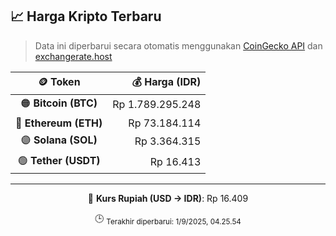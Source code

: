 

<!-- HARGA_KRIPTO -->
## 📈 Harga Kripto Terbaru

> Data ini diperbarui secara otomatis menggunakan [CoinGecko API](https://www.coingecko.com/) dan [exchangerate.host](https://exchangerate.host/)

<div align="center">

| 🪙 Token | 💰 Harga (IDR) |
|:------:|---------------:|
| 🟠 **Bitcoin (BTC)**   | Rp 1.789.295.248 |
| 🔵 **Ethereum (ETH)**  | Rp 73.184.114 |
| 🟣 **Solana (SOL)**    | Rp 3.364.315 |
| 🟢 **Tether (USDT)**   | Rp 16.413 |

---

💱 **Kurs Rupiah (USD → IDR)**: Rp 16.409

🕒 <sub>Terakhir diperbarui: 1/9/2025, 04.25.54</sub>

</div>
<!-- /HARGA_KRIPTO -->